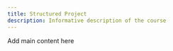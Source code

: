 ```yaml
---
title: Structured Project
description: Informative description of the course
---
```


Add main content here